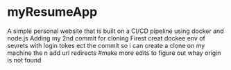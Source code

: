 # myResumeApp
A simple personal website that is built on a CI/CD pipeline using docker and node.js
Adding my 2nd commit for cloning
Firest creat dockee env of sevrets with login tokes ect the commit so i can create a clone on my machine the n add url redirects
#make more edits to figure out whay origin is not found
